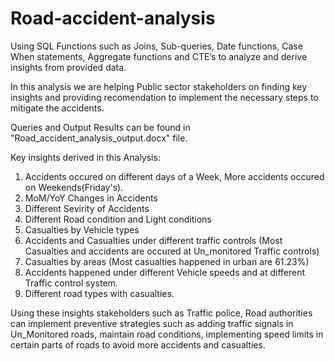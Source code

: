 # Road-accident-analysis

Using SQL Functions such as  Joins, Sub-queries, Date functions, Case When statements, Aggregate functions and CTE’s to analyze and derive insights from provided data. 

In this analysis we are helping Public sector stakeholders on finding key insights and providing recomendation to implement the necessary steps to mitigate the accidents.

Queries and Output Results can be found in "Road_accident_analysis_output.docx" file.

Key insights derived in this Analysis:

1) Accidents occured on different days of a Week, More accidents occured on Weekends(Friday's).
2) MoM/YoY Changes in Accidents
3) Different Sevirity of Accidents
4) Different Road condition and Light conditions
5) Casualties by Vehicle types
6) Accidents and Casualties under different traffic controls (Most Casualties and accidents are occured at Un_monitored Traffic controls)
7) Casualties by areas (Most casualties happened in urban are 61.23%)
8) Accidents happened under different Vehicle speeds and at different Traffic control system.
9) Different road types with casualties.


Using these insights stakeholders such as Traffic police, Road authorities can implement preventive strategies such as adding traffic signals in Un_Monitored roads, maintain road conditions, implementing speed limits in certain parts of roads to avoid more accidents and casualties.
